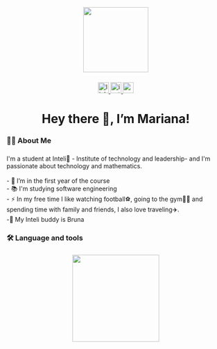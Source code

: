 <div align="center">
  <img height="150" src="https://i.ibb.co/5rphKcX/IMG-7844.jpg[/img][/url"  />
</div>

###

<div align="center">
  <a href="https://www.linkedin.com/in/mariana-lacerda-reis-a17a53281/" target="_blank">
    <img src="https://img.shields.io/static/v1?message=LinkedIn&logo=linkedin&label=&color=0077B5&logoColor=white&labelColor=&style=for-the-badge" height="25" alt="linkedin logo"  />
  </a>
  <a href="https://www.instagram.com/mariilaacerda/" target="_blank">
    <img src="https://img.shields.io/static/v1?message=Instagram&logo=instagram&label=&color=E4405F&logoColor=white&labelColor=&style=for-the-badge" height="25" alt="instagram logo"  />
  </a>
  <a href="mailto:mariana.reis@sou.inteli.edu.br" target="_blank">
    <img src="https://img.shields.io/static/v1?message=Gmail&logo=gmail&label=&color=D14836&logoColor=white&labelColor=&style=for-the-badge" height="25" alt="gmail logo"  />
  </a>
</div>

###

<h1 align="center">Hey there 👋, I’m Mariana!</h1>

###

<h3 align="left">👩‍💻  About Me</h3>

###

<p align="left">I'm a student at Inteli💜 - Institute of technology and leadership- and I'm passionate about technology and mathematics.<br><br>- 🔭 I’m in the first year of the course<br>- 📚 I'm  studying software engineering<br>- ⚡ In my free time I like watching football⚽, going to the gym🏋️‍♀️ and spending time with family and friends, I also love traveling✈️.<br>-💛 My Inteli buddy is Bruna</p>

###

<h3 align="left">🛠 Language and tools</h3>

###

<div align="left">
</div>

###

<h3 align="left"></h3>

###

<div align="center">
  <img height="200" src="https://static.vecteezy.com/ti/vetor-gratis/p1/38057764-fofa-astronauta-jogando-futebol-desenho-animado-icone-ilustracao-tecnologia-esporte-icone-conceito-isolado-premio-plano-desenho-animado-estilo-vetor.jpg"  />
</div>

###
